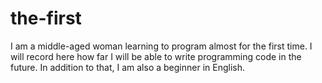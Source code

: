 # the-first
I am a middle-aged woman learning to program almost for the first time. I will record here how far I will be able to write programming code in the future. In addition to that, I am also a beginner in English.
